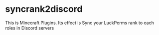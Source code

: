 # syncrank2discord
This is Minecraft Plugins. Its effect is Sync your LuckPerms rank to each roles in Discord servers
